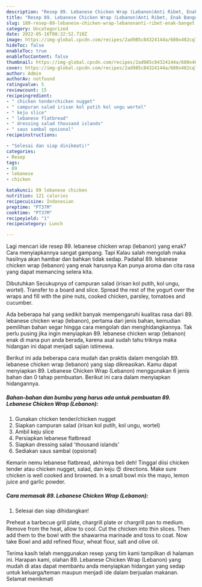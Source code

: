 ```yaml
---
description: "Resep 89. Lebanese Chicken Wrap (Lebanon)Anti Ribet, Enak Banget"
title: "Resep 89. Lebanese Chicken Wrap (Lebanon)Anti Ribet, Enak Banget"
slug: 189-resep-89-lebanese-chicken-wrap-lebanonanti-ribet-enak-banget
category: Uncategorized
date: 2022-05-16T08:22:52.710Z
image: https://img-global.cpcdn.com/recipes/2ad985c84324144a/680x482cq70/89-lebanese-chicken-wrap-lebanon-foto-resep-utama.jpg
hideToc: false
enableToc: true
enableTocContent: false
thumbnail: https://img-global.cpcdn.com/recipes/2ad985c84324144a/680x482cq70/89-lebanese-chicken-wrap-lebanon-foto-resep-utama.jpg
cover: https://img-global.cpcdn.com/recipes/2ad985c84324144a/680x482cq70/89-lebanese-chicken-wrap-lebanon-foto-resep-utama.jpg
author: Admin
authorAv: notfound
ratingvalue: 5
reviewcount: 15
recipeingredient:
- " chicken tenderchicken nugget"
- " campuran salad irisan kol putih kol ungu wortel"
- " keju slice"
- " lebanese flatbread"
- " dressing salad thousand islands"
- " saus sambal opsional"
recipeinstructions:

- "Selesai dan siap dinikmati!"
categories:
- Resep
tags:
- 89
- lebanese
- chicken

katakunci: 89 lebanese chicken 
nutrition: 121 calories
recipecuisine: Indonesian
preptime: "PT37M"
cooktime: "PT37M"
recipeyield: "1"
recipecategory: Lunch

---
```



Lagi mencari ide resep 89. lebanese chicken wrap (lebanon) yang enak? Cara menyiapkannya sangat gampang. Tapi Kalau salah mengolah maka hasilnya akan hambar dan bahkan tidak sedap. Padahal 89. lebanese chicken wrap (lebanon) yang enak harusnya Kan punya aroma dan cita rasa yang dapat memancing selera kita.


Dibutuhkan Secukupnya of campuran salad (irisan kol putih, kol ungu, wortel). Transfer to a board and slice. Spread the rest of the yogurt over the wraps and fill with the pine nuts, cooked chicken, parsley, tomatoes and cucumber.

Ada beberapa hal yang sedikit banyak mempengaruhi kualitas rasa dari 89. lebanese chicken wrap (lebanon), pertama dari jenis bahan, kemudian pemilihan bahan segar hingga cara mengolah dan menghidangkannya. Tak perlu pusing jika ingin menyiapkan 89. lebanese chicken wrap (lebanon) enak di mana pun anda berada, karena asal sudah tahu triknya maka hidangan ini dapat menjadi sajian istimewa.


Berikut ini ada beberapa cara mudah dan praktis dalam mengolah 89. lebanese chicken wrap (lebanon) yang siap dikreasikan. Kamu dapat menyiapkan 89. Lebanese Chicken Wrap (Lebanon) menggunakan 6 jenis bahan dan 0 tahap pembuatan. Berikut ini cara dalam menyiapkan hidangannya.

<!--inarticleads1-->

##### Bahan-bahan dan bumbu yang harus ada untuk pembuatan 89. Lebanese Chicken Wrap (Lebanon):

1. Gunakan  chicken tender/chicken nugget
1. Siapkan  campuran salad (irisan kol putih, kol ungu, wortel)
1. Ambil  keju slice
1. Persiapkan  lebanese flatbread
1. Siapkan  dressing salad &#39;thousand islands&#39;
1. Sediakan  saus sambal (opsional)


Kemarin nemu lebanese flatbread, akhirnya beli deh! Tinggal diisi chicken tender atau chicken nugget, salad, dan keju 😍 directions. Make sure chicken is well cooked and browned. In a small bowl mix the mayo, lemon juice and garlic powder. 

<!--inarticleads2-->

##### Cara memasak 89. Lebanese Chicken Wrap (Lebanon):


1. Selesai dan siap dihidangkan!

Preheat a barbecue grill plate, chargrill plate or chargrill pan to medium. Remove from the heat, allow to cool. Cut the chicken into thin slices. Then add them to the bowl with the shawarma marinade and toss to coat. Now take Bowl and add refined flour, wheat flour, salt and olive oil. 

Terima kasih telah menggunakan resep yang tim kami tampilkan di halaman ini. Harapan kami, olahan 89. Lebanese Chicken Wrap (Lebanon) yang mudah di atas dapat membantu anda menyiapkan hidangan yang sedap untuk keluarga/teman maupun menjadi ide dalam berjualan makanan. Selamat menikmati
